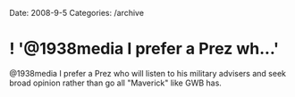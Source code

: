 Date: 2008-9-5
Categories: /archive

# ! '@1938media I prefer a Prez  wh...'

@1938media I prefer a Prez  who will listen to his military advisers and seek broad opinion rather than go all "Maverick" like GWB has.
